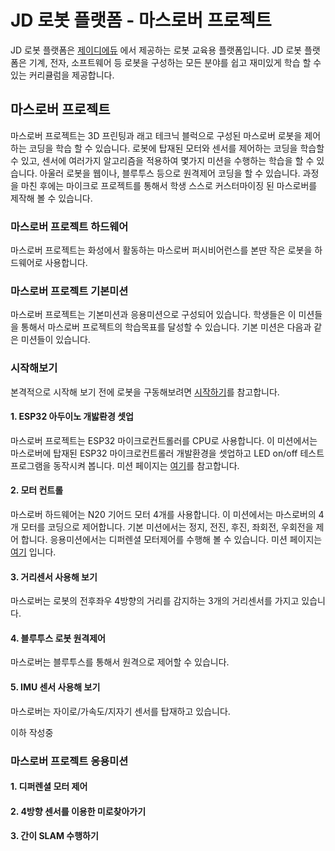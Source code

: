 # JD 로봇 플랫폼 - 마스로버 프로젝트
JD 로봇 플랫폼은 [제이디에듀](https://jdedu.kr/) 에서 제공하는 로봇 교육용 플랫폼입니다. 
JD 로봇 플랫폼은 기계, 전자, 소프트웨어 등 로봇을 구성하는 모든 분야를 쉽고 재미있게 학습 할 수 있는 커리큘럼을 제공합니다.

## 마스로버 프로젝트 
마스로버 프로젝트는 3D 프린팅과 래고 테크닉 블럭으로 구성된 마스로버 로봇을 제어하는 코딩을 학습 할 수 있습니다.
로봇에 탑재된 모터와 센서를 제어하는 코딩을 학습할 수 있고, 센서에 여러가지 알고리즘을 적용하여 몇가지 미션을 수행하는 학습을 할 수 있습니다. 
아울러 로봇을 웹이나, 블루투스 등으로 원격제어 코딩을 할 수 있습니다. 과정을 마친 후에는 마이크로 프로젝트를 통해서 학생 스스로 커스터마이징 된 마스로버를 제작해 볼 수 있습니다.  

### 마스로버 프로젝트 하드웨어 
마스로버 프로젝트는 화성에서 활동하는 마스로버 퍼시비어런스를 본딴 작은 로봇을 하드웨어로 사용합니다. 

### 마스로버 프로젝트 기본미션 
마스로버 프로젝트는 기본미션과 응용미션으로 구성되어 있습니다. 
학생들은 이 미션들을 통해서 마스로버 프로젝트의 학습목표를 달성할 수 있습니다.
기본 미션은 다음과 같은 미션들이 있습니다.

### 시작해보기 
본격적으로 시작해 보기 전에 로봇을 구동해보려면 [시작하기](https://github.com/JD-edu/JD_robot_platform/blob/main/%EC%BB%A4%EB%A6%AC%ED%81%98%EB%9F%BC%EB%AC%B8%EC%84%9C/get_started.md)를 참고합니다. 

#### 1. ESP32 아두이노 개밣롼경 셋업 
마스로버 프로젝트는 ESP32 마이크로컨트롤러를 CPU로 사용합니다. 
이 미션에서는 마스로버에 탑재된 ESP32 마이크로컨트롤러 개발환경을 셋업하고 
LED on/off 테스트 프로그램을 동작시켜 봅니다. 미션 페이지는 [여기](https://github.com/JD-edu/JD_robot_platform/blob/main/%EC%BB%A4%EB%A6%AC%ED%81%98%EB%9F%BC%EB%AC%B8%EC%84%9C/1_ESP32_%EC%95%84%EB%91%90%EC%9D%B4%EB%85%B8_%EA%B0%9C%EB%B0%9C%ED%99%98%EA%B2%BD_%EC%85%8B%EC%97%85.md)를 참고합니다. 

#### 2. 모터 컨트롤 
마스로버 하드웨어는 N20 기어드 모터 4개를 사용합니다. 이 미션에서는 마스로버의 4개 모터를 코딩으로 제어합니다. 기본 미션에서는 정지, 전진, 후진, 좌회전, 우회전을 제어 합니다. 응용미션에서는 디퍼렌셜 모터제어를 수행해 볼 수 있습니다. 미션 페이지는 [여기](https://github.com/JD-edu/JD_robot_platform/blob/main/%EC%BB%A4%EB%A6%AC%ED%81%98%EB%9F%BC%EB%AC%B8%EC%84%9C/2_4%EB%B0%94%ED%80%B4%EB%A1%9C%EB%B4%87_%ED%82%A4%ED%8A%B8_%EB%AA%A8%ED%84%B0_%EC%BB%A8%ED%8A%B8%EB%A1%A4.md) 입니다. 

#### 3. 거리센서 사용해 보기 
마스로버는 로봇의 전후좌우 4방향의 거리를 감지하는 3개의 거리센서를 가지고 있습니다. 

#### 4. 블루투스 로봇 원격제어 
마스로버는 블루투스를 통해서 원격으로 제어할 수 있습니다. 

#### 5. IMU 센서 사용해 보기 
마스로버는 자이로/가속도/지자기 센서를 탑재하고 있습니다. 

이하 작성중 

### 마스로버 프로젝트 응용미션 

#### 1. 디퍼렌셜 모터 제어 

#### 2. 4방향 센서를 이용한 미로찾아가기 

#### 3. 간이 SLAM 수행하기 



